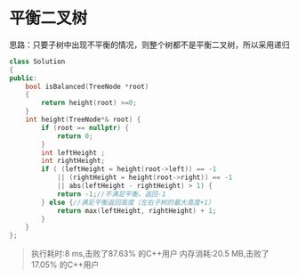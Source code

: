 # 平衡二叉树

思路：只要子树中出现不平衡的情况，则整个树都不是平衡二叉树，所以采用递归

```cc
class Solution
{
public:
    bool isBalanced(TreeNode *root)
    {
        return height(root) >=0;
    }
    int height(TreeNode*& root) {
        if (root == nullptr) {
            return 0;
        }
        int leftHeight ;
        int rightHeight;
        if ( (leftHeight = height(root->left)) == -1
            || (rightHeight = height(root->right)) == -1
            || abs(leftHeight - rightHeight) > 1) {
            return -1;//不满足平衡，返回-1
        } else {//满足平衡返回高度（左右子树的最大高度+1）
            return max(leftHeight, rightHeight) + 1;
        }
    }
};
```

>执行耗时:8 ms,击败了87.63% 的C++用户
>内存消耗:20.5 MB,击败了17.05% 的C++用户